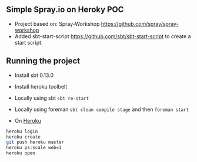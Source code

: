 Simple Spray.io on Heroky POC
-----------------------------------
 * Project based on: Spray-Workshop https://github.com/spray/spray-workshop
 * Added sbt-start-script https://github.com/sbt/sbt-start-script to create a start script.

Running the project
-----------------------------------
 * Install sbt 0.13.0
 * Install heroku toolbelt

 * Locally using sbt `sbt re-start`
 * Locally using foreman `sbt clean compile stage` and then `foreman start`
 * On [Heroku](https://devcenter.heroku.com/articles/getting-started-with-scala)
 ```sh
 heroku login
 heroku create
 git push heroku master
 heroku ps:scale web=1
 heroku open
 ```


